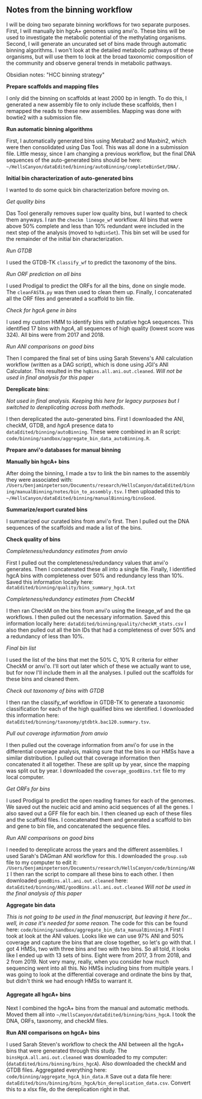## Notes from the binning workflow

I will be doing two separate binning workflows for two separate purposes.
First, I will manually bin hgcA+ genomes using anvi'o.
These bins will be used to investigate the metabolic potential of the methylating organisms.
Second, I will generate an uncurated set of bins made through automatic binning algorithms.
I won't look at the detailed metabolic pathways of these organisms, but will use them to look at the broad taxonomic composition of the community and observe general trends in metabolic pathways.

Obsidian notes: "HCC binning strategy"


**Prepare scaffolds and mapping files**

I only did the binning on scaffolds at least 2000 bp in length.
To do this, I generated a new assembly file to only include these scaffolds, then I remapped the reads to these new assemblies.
Mapping was done with bowtie2 with a submission file.


**Run automatic binning algorithms**

First, I automatically generated bins using Metabat2 and Maxbin2, which were then consolidated using Das Tool.
This was all done in a submission file.
Little messy, since I am changing a previous workflow, but the final DNA sequences of the auto-generated bins should be here: `~/HellsCanyon/dataEdited/binning/autoBinning/completeBinSet/DNA/`.


**Initial bin characterization of auto-generated bins**

I wanted to do some quick bin characterization before moving on.

*Get quality bins*

Das Tool generally removes super low quality bins, but I wanted to check them anyways.
I ran the `checkm lineage_wf` workflow.
All bins that were above 50% complete and less than 10% redundant were included in the next step of the analysis (moved to `hqBinSet`).
This bin set will be used for the remainder of the initial bin characterization.

*Run GTDB*

I used the GTDB-TK `classify_wf` to predict the taxonomy of the bins.


*Run ORF prediction on all bins*

I used Prodigal to predict the ORFs for all the bins, done on single mode.
The `cleanFASTA.py` was then used to clean them up.
Finally, I concatenated all the ORF files and generated a scaffold to bin file.

*Check for hgcA gene in bins*

I used my custom HMM to identify bins with putative hgcA sequences.
This identified 17 bins with *hgcA*, all sequences of high quality (lowest score was 324).
All bins were from 2017 and 2018.

*Run ANI comparisons on good bins*

Then I compared the final set of bins using Sarah Stevens's ANI calculation workflow (written as a DAG script), which is done using JGI's ANI Calculator.
This resulted in the `hqBins.all.ani.out.cleaned`.
*Will not be used in final analysis for this paper*

**Dereplicate bins**:

*Not used in final analysis. Keeping this here for legacy purposes but I switched to dereplicating across both methods*.

I then dereplicated the auto-generated bins.
First I downloaded the ANI, checkM, GTDB, and *hgcA* presence data to `dataEdited/binning/autoBinning`.
These were combined in an R script: `code/binning/sandbox/aggregate_bin_data_autoBinning.R`.


**Prepare anvi'o databases for manual binning**



**Manually bin hgcA+ bins**

After doing the binning, I made a tsv to link the bin names to the assembly they were associated with: `/Users/benjaminpeterson/Documents/research/HellsCanyon/dataEdited/binning/manualBinning/notes/bin_to_assembly.tsv`.
I then uploaded this to `~/HellsCanyon/dataEdited/binning/manualBinning/binsGood`.


**Summarize/export curated bins**

I summarized our curated bins from anvi'o first.
Then I pulled out the DNA sequences of the scaffolds and made a list of the bins.


**Check quality of bins**

*Completeness/redundancy estimates from anvio*

First I pulled out the completeness/redundancy values that anvi'o generates.
Then I concatenated these all into a single file.
Finally, I identified hgcA bins with completeness over 50% and redundancy less than 10%.
Saved this information locally here: `dataEdited/binning/quality/bins_summary_hgcA.txt`

*Completeness/redundancy estimates from CheckM*

I then ran CheckM on the bins from anvi'o using the lineage_wf and the qa workflows.
I then pulled out the necessary information.
Saved this information locally here: `dataEdited/binning/quality/checkM_stats.csv`
I also then pulled out all the bin IDs that had a completeness of over 50% and a redundancy of less than 10%.

*Final bin list*

I used the list of the bins that met the 50% C, 10% R criteria for either CheckM or anvi'o.
I'll sort out later which of these we actually want to use, but for now I'll include them in all the analyses.
I pulled out the scaffolds for these bins and cleaned them.

*Check out taxonomy of bins with GTDB*

I then ran the classify_wf workflow in GTDB-TK to generate a taxonomic classification for each of the high qualified bins we identified.
I downloaded this information here: `dataEdited/binning/taxonomy/gtdbtk.bac120.summary.tsv`.

*Pull out coverage information from anvio*

I then pulled out the coverage information from anvi'o for use in the differential coverage analysis, making sure that the bins in our HMSs have a similar distribution.
I pulled out that coverage information then concatenated it all together.
These are split up by year, since the mapping was split out by year.
I downloaded the `coverage_goodBins.txt` file to my local computer.

*Get ORFs for bins*

I used Prodigal to predict the open reading frames for each of the genomes.
We saved out the nucleic acid and amino acid sequences of all the genes.
I also saved out a GFF file for each bin.
I then cleaned up each of these files and the scaffold files.
I concatenated them and generated a scaffold to bin and gene to bin file, and concatenated the sequence files.


*Run ANI comparisons on good bins*

I needed to dereplicate across the years and the different assemblies.
I used Sarah's DAGman ANI workflow for this.
I downloaded the `group.sub` file to my computer to edit it: `/Users/benjaminpeterson/Documents/research/HellsCanyon/code/binning/ANI`
I then ran the script to compare all these bins to each other.
I then downloaded `goodBins.all.ani.out.cleaned` here: `dataEdited/binning/ANI/goodBins.all.ani.out.cleaned`
*Will not be used in the final analysis of this paper*

**Aggregate bin data**

*This is not going to be used in the final manuscript, but leaving it here for... well, in case it's needed for some reason.*
The code for this can be found here: `code/binning/sandbox/aggregate_bin_data_manualBinning.R`
First I took at look at the ANI values.
Looks like we can use 97% ANI and 50% coverage and capture the bins that are close together, so let's go with that.
I got 4 HMSs, two with three bins and two with two bins.
So all told, it looks like I ended up with 13 sets of bins.
Eight were from 2017, 3 from 2018, and 2 from 2019.
Not very many, really, when you consider how much sequencing went into all this.
No HMSs including bins from multiple years.
I was going to look at the differential coverage and ordinate the bins by that, but didn't think we had enough HMSs to warrant it.


#### Aggregate all hgcA+ bins

Next I combined the hgcA+ bins from the manual and automatic methods.
Moved them all into `~/HellsCanyon/dataEdited/binning/bins_hgcA`.
I took the DNA, ORFs, taxonomy, and checkM files.

**Run ANI comparisons on hgcA+ bins**

I used Sarah Steven's workflow to check the ANI between all the hgcA+ bins that were generated through this study.
The `binsHgcA.all.ani.out.cleaned` was downloaded to my computer: (`dataEdited/bins/binning/bins_hgcA`).
Also downloaded the checkM and GTDB files.
Aggregated everything here: `code/binning/aggregate_hgcA_bin_data.R`
Save out a data file here: `dataEdited/bins/binning/bins_hgcA/bin_dereplication_data.csv`.
Convert this to a xlsx file, do the dereplication right in that.
